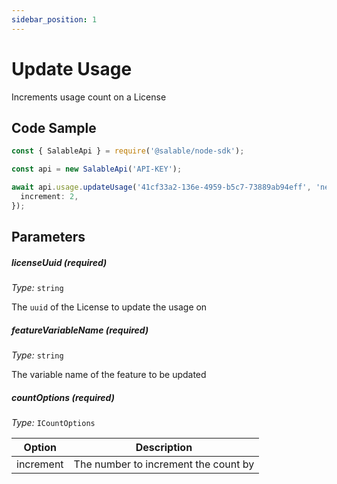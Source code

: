 ```yaml
---
sidebar_position: 1
---
```


# Update Usage

Increments usage count on a License

## Code Sample

```typescript
const { SalableApi } = require('@salable/node-sdk');

const api = new SalableApi('API-KEY');

await api.usage.updateUsage('41cf33a2-136e-4959-b5c7-73889ab94eff', 'new-feature', {
  increment: 2,
});
```

## Parameters

##### licenseUuid (_required_)

_Type:_ `string`

The `uuid` of the License to update the usage on

##### featureVariableName (_required_)

_Type:_ `string`

The variable name of the feature to be updated

##### countOptions (_required_)

_Type:_ `ICountOptions`

| Option    | Description                          |
| --------- | ------------------------------------ |
| increment | The number to increment the count by |

